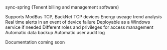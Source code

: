  sync-spring (Tenent billing and management software)
 
 Supports ModBus TCP, BackNet TCP devices
 Energy useage trend analysis
 Real time alerts in an event of device failure
 Deployable as a Windows service if needed
 Different roles and privileges for access management
 Automatic data backup
 Automatic user audit log
 
 
 Documentation coming soon
 
 
